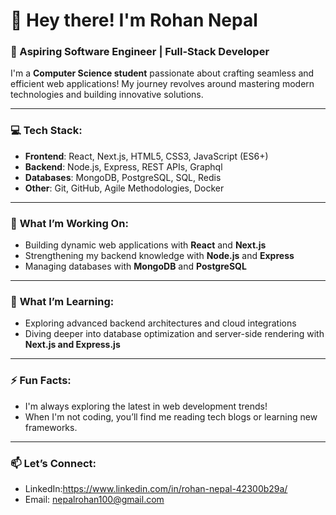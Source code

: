 # 👋 Hey there! I'm Rohan Nepal

### 🚀 Aspiring Software Engineer | Full-Stack Developer

I'm a **Computer Science student** passionate about crafting seamless and efficient web applications! My journey revolves around mastering modern technologies and building innovative solutions.

---

### 💻 **Tech Stack**:
- **Frontend**: React, Next.js, HTML5, CSS3, JavaScript (ES6+)
- **Backend**: Node.js, Express, REST APIs, Graphql
- **Databases**: MongoDB, PostgreSQL, SQL, Redis
- **Other**: Git, GitHub, Agile Methodologies, Docker

---

### 🌟 **What I’m Working On**:
- Building dynamic web applications with **React** and **Next.js**
- Strengthening my backend knowledge with **Node.js** and **Express**
- Managing databases with **MongoDB** and **PostgreSQL**

---

### 🌱 **What I’m Learning**:
- Exploring advanced backend architectures and cloud integrations
- Diving deeper into database optimization and server-side rendering with **Next.js and Express.js**

---

### ⚡ **Fun Facts**:
- I'm always exploring the latest in web development trends!
- When I'm not coding, you’ll find me reading tech blogs or learning new frameworks.

---

### 📫 **Let’s Connect**:
- LinkedIn:https://www.linkedin.com/in/rohan-nepal-42300b29a/ 
- Email: nepalrohan100@gmail.com


